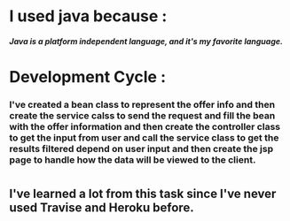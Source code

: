 # I used java because :
##### Java is a platform independent language, and it's my favorite language.

# Development Cycle : 

### I've created a bean class to represent the offer info and then create the service calss to send the request and fill the bean with the offer information and then create the controller class to get the input from user and call the service class to get the results filtered depend on user input and then create the jsp page to handle how the data will be viewed to the client.

#

## I've learned a lot from this task since I've never used Travise and Heroku before.
